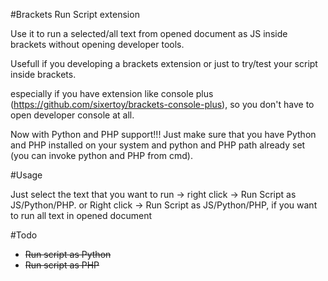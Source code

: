 #Brackets Run Script extension

Use it to run a selected/all text from opened document as JS inside brackets without opening developer tools.

Usefull if you developing a brackets extension or just to try/test your script inside brackets.

especially if you have extension like console plus (https://github.com/sixertoy/brackets-console-plus), so you don't have to open developer console at all.

Now with Python and PHP support!!! Just make sure that you have Python and PHP installed on your system and python and PHP path already set (you can invoke python and PHP from cmd).

#Usage

Just select the text that you want to run -> right click -> Run Script as JS/Python/PHP.
or
Right click -> Run Script as JS/Python/PHP, if you want to run all text in opened document

#Todo

- ~~Run script as Python~~
- ~~Run script as PHP~~